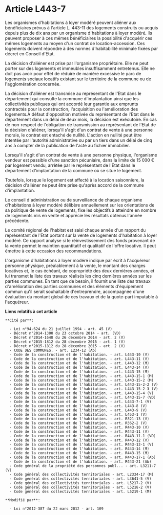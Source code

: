 # Article L443-7

Les organismes d'habitations à loyer modéré peuvent aliéner aux bénéficiaires prévus à l'article L. 443-11 des logements
construits ou acquis depuis plus de dix ans par un organisme d'habitations à loyer modéré. Ils peuvent proposer à ces mêmes
bénéficiaires la possibilité d'acquérir ces mêmes logements au moyen d'un contrat de location-accession. Ces logements
doivent répondre à des normes d'habitabilité minimale fixées par décret en Conseil d'Etat. 

La décision d'aliéner est prise par l'organisme propriétaire. Elle ne peut porter sur des logements et immeubles
insuffisamment entretenus. Elle ne doit pas avoir pour effet de réduire de manière excessive le parc de logements sociaux
locatifs existant sur le territoire de la commune ou de l'agglomération concernée. 

La décision d'aliéner est transmise au représentant de l'Etat dans le département qui consulte la commune d'implantation
ainsi que les collectivités publiques qui ont accordé leur garantie aux emprunts contractés pour la construction,
l'acquisition ou l'amélioration des logements.A défaut d'opposition motivée du représentant de l'Etat dans le département
dans un délai de deux mois, la décision est exécutoire. En  cas de non-respect de l'obligation de transmission au
représentant de  l'Etat de la décision d'aliéner, lorsqu'il s'agit d'un contrat de vente à  une personne morale, le contrat
est entaché de nullité. L'action en  nullité peut être intentée par l'autorité administrative ou par un tiers  dans un délai
de cinq ans à compter de la publication de l'acte au  fichier immobilier.

Lorsqu'il  s'agit d'un contrat de vente à une personne physique, l'organisme  vendeur est passible d'une sanction pécuniaire,
dans la limite de 15 000  € par logement vendu, arrêtée par le représentant de l'Etat dans le  département d'implantation de
la commune où se situe le logement. 

Toutefois, lorsque le logement est affecté à la location saisonnière, la décision d'aliéner ne peut être prise qu'après
accord de la commune d'implantation. 

Le conseil d'administration ou de surveillance de chaque organisme d'habitations à loyer modéré délibère annuellement sur les
orientations de sa politique de vente de logements, fixe les objectifs à atteindre en nombre de logements mis en vente et
apprécie les résultats obtenus l'année précédente. 

Le comité régional de l'habitat est saisi chaque année d'un rapport du représentant de l'Etat portant sur la vente de
logements d'habitation à loyer modéré. Ce rapport analyse si le réinvestissement des fonds provenant de la vente permet le
maintien quantitatif et qualitatif de l'offre locative. Il peut émettre à cette occasion des recommandations.

L'organisme d'habitations à loyer modéré indique par écrit à l'acquéreur personne physique, préalablement à la vente, le
montant des charges locatives et, le cas échéant, de copropriété des deux dernières années, et lui transmet la liste des
travaux réalisés les cinq dernières années sur les parties communes. En tant que de besoin, il fournit une liste des travaux
d'amélioration des parties communes et des éléments d'équipement commun qu'il serait souhaitable d'entreprendre, accompagnée
d'une évaluation du montant global de ces travaux et de la quote-part imputable à l'acquéreur.

**Liens relatifs à cet article**

	**Cité par**:

	  - Loi n°94-624 du 21 juillet 1994 - art. 45 (V)
	  - Décret n°2014-1300 du 23 octobre 2014 - art. (VD)
	  - Décret n°2014-1648 du 26 décembre 2014 - art. 2 (V)
	  - Décret n°2015-1812 du 28 décembre 2015 - art. 1 (V)
	  - Décret n°2015-1812 du 28 décembre 2015 - art. 2 (V)
	  - CODE DES COMMUNES. - art. L234-12 (Ab)
	  - Code de la construction et de l'habitation. - art. L443-10 (V)
	  - Code de la construction et de l'habitation. - art. L443-11 (V)
	  - Code de la construction et de l'habitation. - art. L443-12 (M)
	  - Code de la construction et de l'habitation. - art. L443-14 (V)
	  - Code de la construction et de l'habitation. - art. L443-15 (M)
	  - Code de la construction et de l'habitation. - art. L443-15-1 (M)
	  - Code de la construction et de l'habitation. - art. L443-15-2 (M)
	  - Code de la construction et de l'habitation. - art. L443-15-2-2 (V)
	  - Code de la construction et de l'habitation. - art. L443-15-2-3 (V)
	  - Code de la construction et de l'habitation. - art. L443-15-4 (V)
	  - Code de la construction et de l'habitation. - art. L443-15-7 (VD)
	  - Code de la construction et de l'habitation. - art. L443-7-1 (V)
	  - Code de la construction et de l'habitation. - art. L443-8 (V)
	  - Code de la construction et de l'habitation. - art. L443-9 (V)
	  - Code de la construction et de l'habitation. - art. L453-1 (V)
	  - Code de la construction et de l'habitation. - art. R321-13 (V)
	  - Code de la construction et de l'habitation. - art. R362-2 (V)
	  - Code de la construction et de l'habitation. - art. R443-10 (V)
	  - Code de la construction et de l'habitation. - art. R443-11 (V)
	  - Code de la construction et de l'habitation. - art. R443-11-1 (VD)
	  - Code de la construction et de l'habitation. - art. R443-12 (V)
	  - Code de la construction et de l'habitation. - art. R443-13-1 (V)
	  - Code de la construction et de l'habitation. - art. R443-14 (M)
	  - Code de la construction et de l'habitation. - art. R443-15 (M)
	  - Code de la construction et de l'habitation. - art. R443-17-1 (Ab)
	  - Code de la construction et de l'habitation. - art. R443-21 (Ab)
	  - Code général de la propriété des personnes publ... - art. L3211-7 (V)
	  - Code général des collectivités territoriales - art. L2334-17 (M)
	  - Code général des collectivités territoriales - art. L3641-5 (V)
	  - Code général des collectivités territoriales - art. L5217-2 (V)
	  - Code général des collectivités territoriales - art. L5218-2 (V)
	  - Code général des collectivités territoriales - art. L5219-1 (M)

	**Modifié par**:

	  - Loi n°2012-387 du 22 mars 2012 - art. 109
